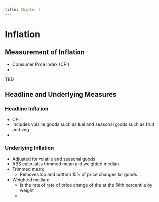 ```yaml
---
title: Chapter 9
---
```


# Inflation
## Measurement of Inflation
- Consumer Price Index (CPI)
- 

TBD


## Headline and Underlying Measures
### Headline Inflation
- CPI
- Includes volatile goods such as fuel and seasonal goods such as fruit and veg
- 


### Underlying Inflation
- Adjusted for volatile and seasonal goods
- ABS calculates trimmed mean and weighted median
- Trimmed mean:
	- Removes top and bottom 15% of price changes for goods
- Weighted median:
	- Is the rate of rate of price change of the at the 50th percentile by weight
	- 













